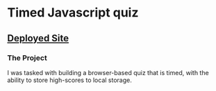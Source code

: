 # Timed Javascript quiz

## [Deployed Site]()

### The Project
I was tasked with building a browser-based quiz that is timed, with the ability to store high-scores to local storage. 